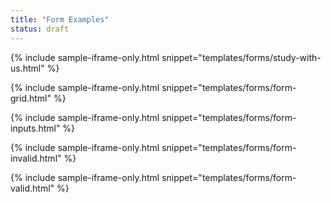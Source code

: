 ```yaml
---
title: "Form Examples"
status: draft
---
```


{% include sample-iframe-only.html snippet="templates/forms/study-with-us.html" %}

{% include sample-iframe-only.html snippet="templates/forms/form-grid.html" %}

{% include sample-iframe-only.html snippet="templates/forms/form-inputs.html" %}

{% include sample-iframe-only.html snippet="templates/forms/form-invalid.html" %}

{% include sample-iframe-only.html snippet="templates/forms/form-valid.html" %}
